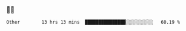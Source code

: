 ### 👨‍💻

<!--START_SECTION:waka-->

```text
Other        13 hrs 13 mins  ███████████████░░░░░░░░░░   60.19 %
```

<!--END_SECTION:waka-->
